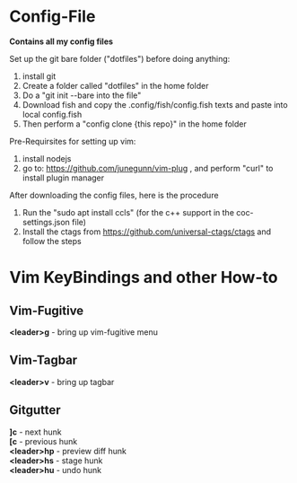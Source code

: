 # Config-File
**Contains all my config files** 

Set up the git bare folder ("dotfiles") before doing anything:
1. install git
2. Create a folder called "dotfiles" in the home folder
3. Do a "git init --bare into the file"
4. Download fish and copy the .config/fish/config.fish texts and paste into local config.fish
5. Then perform a "config clone {this repo}" in the home folder

Pre-Requirsites for setting up vim:
1. install nodejs
2. go to: https://github.com/junegunn/vim-plug , and perform "curl" to install plugin manager

After downloading the config files, here is the procedure

1. Run the "sudo apt install ccls" (for the c++ support in the coc-settings.json file)
2. Install the ctags from https://github.com/universal-ctags/ctags and follow the steps

# Vim KeyBindings and other How-to
## Vim-Fugitive
**\<leader\>g** - bring up vim-fugitive menu
## Vim-Tagbar
**\<leader\>v** - bring up tagbar
## Gitgutter
**]c** - next hunk  
**\[c** - previous hunk  
**\<leader\>hp** - preview diff hunk  
**\<leader\>hs** - stage hunk  
**\<leader\>hu** - undo hunk
